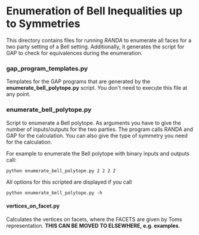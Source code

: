 # Enumeration of Bell Inequalities up to Symmetries
This directory contains files for running  *RANDA* to enumerate all faces for a two party setting of a Bell setting.
Additionally, it generates the script for GAP to check for equivalences during the enumeration.

### **gap_program_templates.py**
Templates for the GAP programs that are generated by the **enumerate_bell_polytope.py** script. You don't need to
execute this file at any point.

### **enumerate_bell_polytope.py**
Script to enumerate a Bell polytope. As arguments you have to give the number of inputs/outputs for the two parties.
The program calls RANDA and GAP for the calculation. You can also give the type of symmetry you need for the calculation.

For example to enumerate the Bell polytope with binary inputs and outputs call:
```shell
python enumerate_bell_polytope.py 2 2 2 2
```
All options for this scripted are displayed if you call 

```shell
python enumerate_bell_polytope.py -h
```



#### vertices_on_facet.py
Calculates the vertices on facets, where the FACETS are given by Toms representation. **THIS CAN BE MOVED TO ELSEWHERE, e.g. examples**.


